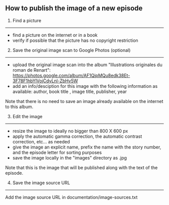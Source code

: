 How to publish the image of a new episode
-----------------------------------------


1. Find a picture
-----------------

- find a picture on the internet or in a book
- verify if possible that the picture has no copyright restriction


2. Save the original image scan to Google Photos (optional)
-------------------------------------------------------

- upload the original image scan into the album "Illustrations originales du roman de Renart":
  https://photos.google.com/album/AF1QipMQu8edk38Et-3F78F1hbYlVojCdyLnl-ZbHv5W
- add an info/desciption for this image with the following information as available:
  author, book title , image title, publisher, year

Note that there is no need to save an image already available on the internet to this album.


3. Edit the image
-----------------

- resize the image to ideally no bigger than 800 X 600 px
- apply the automatic gamma correction, the automatic contrast correction, etc... as needed
- give the image an explicit name, prefix the name with the story number, and the episode letter for sorting purposes
- save the image locally in the "images" directory as .jpg

Note that this is the image that will be published along with the text of the episode.


4. Save the image source URL
----------------------------

Add the image source URL in documentation/image-sources.txt